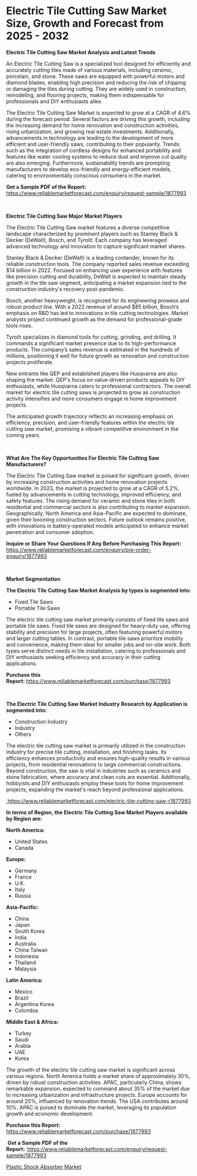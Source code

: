 <p><h1>Electric Tile Cutting Saw Market Size, Growth and Forecast from 2025 - 2032</h1></p><p><strong>Electric Tile Cutting Saw Market Analysis and Latest Trends</strong></p>
<p><p>An Electric Tile Cutting Saw is a specialized tool designed for efficiently and accurately cutting tiles made of various materials, including ceramic, porcelain, and stone. These saws are equipped with powerful motors and diamond blades, enabling high precision and reducing the risk of chipping or damaging the tiles during cutting. They are widely used in construction, remodeling, and flooring projects, making them indispensable for professionals and DIY enthusiasts alike.</p><p>The Electric Tile Cutting Saw Market is expected to grow at a CAGR of 4.6% during the forecast period. Several factors are driving this growth, including the increasing demand for home renovation and construction activities, rising urbanization, and growing real estate investments. Additionally, advancements in technology are leading to the development of more efficient and user-friendly saws, contributing to their popularity. Trends such as the integration of cordless designs for enhanced portability and features like water cooling systems to reduce dust and improve cut quality are also emerging. Furthermore, sustainability trends are prompting manufacturers to develop eco-friendly and energy-efficient models, catering to environmentally conscious consumers in the market.</p></p>
<p><strong>Get a Sample PDF of the Report:&nbsp;</strong> <a href="https://www.reliablemarketforecast.com/enquiry/request-sample/1877993?utm_campaign=950&utm_medium=2&utm_source=Github&utm_content=ia&utm_term=23022025&utm_id=electric-tile-cutting-saw">https://www.reliablemarketforecast.com/enquiry/request-sample/1877993</a></p>
<p>&nbsp;</p>
<p><strong>Electric Tile Cutting Saw Major Market Players</strong></p>
<p><p>The Electric Tile Cutting Saw market features a diverse competitive landscape characterized by prominent players such as Stanley Black & Decker (DeWalt), Bosch, and Tyrolit. Each company has leveraged advanced technology and innovation to capture significant market shares.</p><p>Stanley Black & Decker (DeWalt) is a leading contender, known for its reliable construction tools. The company reported sales revenue exceeding $14 billion in 2022. Focused on enhancing user experience with features like precision cutting and durability, DeWalt is expected to maintain steady growth in the tile saw segment, anticipating a market expansion tied to the construction industry's recovery post-pandemic.</p><p>Bosch, another heavyweight, is recognized for its engineering prowess and robust product line. With a 2022 revenue of around $85 billion, Bosch’s emphasis on R&D has led to innovations in tile cutting technologies. Market analysts project continued growth as the demand for professional-grade tools rises.</p><p>Tyrolit specializes in diamond tools for cutting, grinding, and drilling. It commands a significant market presence due to its high-performance products. The company’s sales revenue is estimated in the hundreds of millions, positioning it well for future growth as renovation and construction projects proliferate.</p><p>New entrants like QEP and established players like Husqvarna are also shaping the market. QEP's focus on value-driven products appeals to DIY enthusiasts, while Husqvarna caters to professional contractors. The overall market for electric tile cutting saws is projected to grow as construction activity intensifies and more consumers engage in home improvement projects.</p><p>The anticipated growth trajectory reflects an increasing emphasis on efficiency, precision, and user-friendly features within the electric tile cutting saw market, promising a vibrant competitive environment in the coming years.</p></p>
<p>&nbsp;</p>
<p><strong>What Are The Key Opportunities For Electric Tile Cutting Saw Manufacturers?</strong></p>
<p><p>The Electric Tile Cutting Saw market is poised for significant growth, driven by increasing construction activities and home renovation projects worldwide. In 2023, the market is projected to grow at a CAGR of 5.2%, fueled by advancements in cutting technology, improved efficiency, and safety features. The rising demand for ceramic and stone tiles in both residential and commercial sectors is also contributing to market expansion. Geographically, North America and Asia-Pacific are expected to dominate, given their booming construction sectors. Future outlook remains positive, with innovations in battery-operated models anticipated to enhance market penetration and consumer adoption.</p></p>
<p><strong>Inquire or Share Your Questions If Any Before Purchasing This Report:</strong> <a href="https://www.reliablemarketforecast.com/enquiry/pre-order-enquiry/1877993?utm_campaign=950&utm_medium=2&utm_source=Github&utm_content=ia&utm_term=23022025&utm_id=electric-tile-cutting-saw">https://www.reliablemarketforecast.com/enquiry/pre-order-enquiry/1877993</a></p>
<p>&nbsp;</p>
<p><strong>Market Segmentation</strong></p>
<p><strong>The Electric Tile Cutting Saw Market Analysis by types is segmented into:</strong></p>
<p><ul><li>Fixed Tile Saws</li><li>Portable Tile Saws</li></ul></p>
<p><p>The electric tile cutting saw market primarily consists of fixed tile saws and portable tile saws. Fixed tile saws are designed for heavy-duty use, offering stability and precision for large projects, often featuring powerful motors and larger cutting tables. In contrast, portable tile saws prioritize mobility and convenience, making them ideal for smaller jobs and on-site work. Both types serve distinct needs in tile installation, catering to professionals and DIY enthusiasts seeking efficiency and accuracy in their cutting applications.</p></p>
<p><strong>Purchase this Report:&nbsp;</strong><a href="https://www.reliablemarketforecast.com/purchase/1877993?utm_campaign=950&utm_medium=2&utm_source=Github&utm_content=ia&utm_term=23022025&utm_id=electric-tile-cutting-saw">https://www.reliablemarketforecast.com/purchase/1877993</a></p>
<p>&nbsp;</p>
<p><strong>The Electric Tile Cutting Saw Market Industry Research by Application is segmented into:</strong></p>
<p><ul><li>Construction Industry</li><li>Industry</li><li>Others</li></ul></p>
<p><p>The electric tile cutting saw market is primarily utilized in the construction industry for precise tile cutting, installation, and finishing tasks. Its efficiency enhances productivity and ensures high-quality results in various projects, from residential renovations to large commercial constructions. Beyond construction, the saw is vital in industries such as ceramics and stone fabrication, where accuracy and clean cuts are essential. Additionally, hobbyists and DIY enthusiasts employ these tools for home improvement projects, expanding the market's reach beyond professional applications.</p></p>
<p><a href="https://www.reliablemarketforecast.com/electric-tile-cutting-saw-r1877993?utm_campaign=950&utm_medium=2&utm_source=Github&utm_content=ia&utm_term=23022025&utm_id=electric-tile-cutting-saw">&nbsp;https://www.reliablemarketforecast.com/electric-tile-cutting-saw-r1877993</a></p>
<p><strong>In terms of Region, the Electric Tile Cutting Saw Market Players available by Region are:</strong></p>
<p>
    <p> <strong> North America: </strong>
        <ul>
            <li>United States</li>
            <li>Canada</li>
        </ul>
        </p> 
    <p> <strong> Europe: </strong>
        <ul>
            <li>Germany</li>
            <li>France</li>
            <li>U.K.</li>
            <li>Italy</li>
            <li>Russia</li>
        </ul>
        </p> 
    <p> <strong> Asia-Pacific: </strong>
        <ul>
            <li>China</li>
            <li>Japan</li>
            <li>South Korea</li>
            <li>India</li>
            <li>Australia</li>
            <li>China Taiwan</li>
            <li>Indonesia</li>
            <li>Thailand</li>
            <li>Malaysia</li>
        </ul>
        </p> 
    <p> <strong> Latin America: </strong>
        <ul>
            <li>Mexico</li>
            <li>Brazil</li>
            <li>Argentina Korea</li>
            <li>Colombia</li>
        </ul>
        </p> 
    <p> <strong> Middle East & Africa: </strong>
        <ul>
            <li>Turkey</li>
            <li>Saudi</li>
            <li>Arabia</li>
            <li>UAE</li>
            <li>Korea</li>
        </ul>
    </p>
    </p>
<p><p>The growth of the electric tile cutting saw market is significant across various regions. North America holds a market share of approximately 30%, driven by robust construction activities. APAC, particularly China, shows remarkable expansion, expected to command about 35% of the market due to increasing urbanization and infrastructure projects. Europe accounts for around 25%, influenced by renovation trends. The USA contributes around 10%. APAC is poised to dominate the market, leveraging its population growth and economic development.</p></p>
<p><strong>Purchase this Report: </strong><a href="https://www.reliablemarketforecast.com/purchase/1877993?utm_campaign=950&utm_medium=2&utm_source=Github&utm_content=ia&utm_term=23022025&utm_id=electric-tile-cutting-saw">https://www.reliablemarketforecast.com/purchase/1877993</a></p>
<p>&nbsp;<strong>Get a Sample PDF of the Report:&nbsp;&nbsp;</strong><a href="https://www.reliablemarketforecast.com/enquiry/request-sample/1877993?utm_campaign=950&utm_medium=2&utm_source=Github&utm_content=ia&utm_term=23022025&utm_id=electric-tile-cutting-saw">https://www.reliablemarketforecast.com/enquiry/request-sample/1877993</a></p>
<p><strong></strong></p>
<p><p><a href="https://github.com/castoriffic/Market-Research-Report-List-5/blob/main/plastic-shock-absorber-market.md?utm_campaign=950&utm_medium=2&utm_source=Github&utm_content=ia&utm_term=23022025&utm_id=electric-tile-cutting-saw">Plastic Shock Absorber Market</a></p></p>